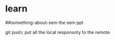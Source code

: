 learn
=====

##something-about-sem the sem ppt



git push; put all the local responsoty to the remote
